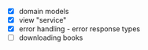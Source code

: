 - [x] domain models
- [x] view "service"
- [x] error handling - error response types
- [ ] downloading books
